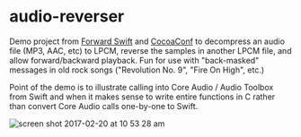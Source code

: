 # audio-reverser

Demo project from [Forward Swift](http://forwardswift.com) and [CocoaConf](http://cocoaconf.com) to decompress an audio file (MP3, AAC, etc) to LPCM, reverse the samples in another LPCM file, and allow forward/backward playback. Fun for use with "back-masked" messages in old rock songs ("Revolution No. 9", "Fire On High", etc.)

Point of the demo is to illustrate calling into Core Audio / Audio Toolbox from Swift and when it makes sense to write entire functions in C rather than convert Core Audio calls one-by-one to Swift.

![screen shot 2017-02-20 at 10 53 28 am](https://cloud.githubusercontent.com/assets/305140/23132447/9d9d0e94-f75b-11e6-8e59-8fe9f08f4cce.png)
